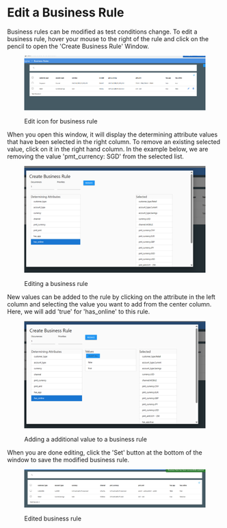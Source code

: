 # Edit a Business Rule

Business rules can be modified as test conditions change.  To edit a business rule, hover your mouse to the right of the rule and click on the pencil to open the 'Create Business Rule' Window.

<figure><img src="../../../../../.gitbook/assets/image (427).png" alt=""><figcaption><p>Edit icon for business rule</p></figcaption></figure>

When you open this window, it will display the determining attribute values that have been selected in the right column.  To remove an existing selected value, click on it in the right hand column.  In the example below, we are removing the value 'pmt\_currency: SGD' from the selected list.

<figure><img src="../../../../../.gitbook/assets/image (428).png" alt=""><figcaption><p>Editing a business rule</p></figcaption></figure>

New values can be added to the rule by clicking on the attribute in the left column and selecting the value you want to add from the center column.  Here, we will add 'true' for 'has\_online' to this rule.

<figure><img src="../../../../../.gitbook/assets/image (429).png" alt=""><figcaption><p>Adding a additional value to a business rule</p></figcaption></figure>

When you are done editing, click the 'Set' button at the bottom of the window to save the modified business rule.

<figure><img src="../../../../../.gitbook/assets/image (430).png" alt=""><figcaption><p>Edited business rule</p></figcaption></figure>
